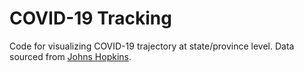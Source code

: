 # COVID-19 Tracking

Code for visualizing COVID-19 trajectory at state/province level. Data sourced from <a href="https://github.com/CSSEGISandData/2019-nCoV"> Johns Hopkins</a>.
